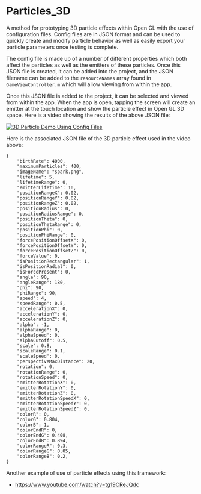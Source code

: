 # Particles_3D
A method for prototyping 3D particle effects within Open GL with the use of configuration files. Config files are in JSON format and can be used to quickly create and modify particle behavior as well as easily export your particle parameters once testing is complete.

The config file is made up of a number of different properties which both affect the particles as well as the emitters of these particles. Once this JSON file is created, it can be added into the project, and the JSON filename can be added to the `resourceNames` array found in `GameViewController.m` which will allow viewing from within the app.

Once this JSON file is added to the project, it can be selected and viewed from within the app. When the app is open, tapping the screen will create an emitter at the touch location and show the particle effect in Open GL 3D space. Here is a video showing the results of the above JSON file:

[![3D Particle Demo Using Config Files](http://i.imgur.com/AMt1t51.png)](https://www.youtube.com/watch?v=gVkh_agmP7U "3D Particle Demo Using Config Files")

Here is the associated JSON file of the 3D particle effect used in the video above:
```
{
    "birthRate": 4000,
    "maximumParticles": 400,
    "imageName": "spark.png",
    "lifetime": 5,
    "lifetimeRange": 0,
    "emitterLifetime": 10,
    "positionRangeX": 0.02,
    "positionRangeY": 0.02,
    "positionRangeZ": 0.02,
    "positionRadius": 0,
    "positionRadiusRange": 0,
    "positionTheta": 0,
    "positionThetaRange": 0,
    "positionPhi": 0,
    "positionPhiRange": 0,
    "forcePositionOffsetX": 0,
    "forcePositionOffsetY": 0,
    "forcePositionOffsetZ": 0,
    "forceValue": 0,
    "isPositionRectangular": 1,
    "isPositionRadial": 0,
    "isForcePresent": 0,
    "angle": 90,
    "angleRange": 180,
    "phi": 90,
    "phiRange": 90,
    "speed": 4,
    "speedRange": 0.5,    
    "accelerationX": 0,
    "accelerationY": 0,
    "accelerationZ": 0,
    "alpha": -1,
    "alphaRange": 0,
    "alphaSpeed": 0,
    "alphaCutoff": 0.5,
    "scale": 0.8,
    "scaleRange": 0.1,
    "scaleSpeed": 0,
    "perspectiveMaxDistance": 20,
    "rotation": 0,
    "rotationRange": 0,
    "rotationSpeed": 0,
    "emitterRotationX": 0,
    "emitterRotationY": 0,
    "emitterRotationZ": 0,
    "emitterRotationSpeedX": 0,
    "emitterRotationSpeedY": 0,
    "emitterRotationSpeedZ": 0,
    "colorR": 0,
    "colorG": 0.804,
    "colorB": 1,
    "colorEndR": 0,
    "colorEndG": 0.408,
    "colorEndB": 0.894,
    "colorRangeR": 0.3,
    "colorRangeG": 0.05,
    "colorRangeB": 0.2,
}
```

Another example of use of particle effects using this framework:
* https://www.youtube.com/watch?v=tg19CReJQdc
